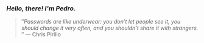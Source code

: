 ### *Hello, there! I'm Pedro.*
> ″*Passwords are like underwear: you don’t let people see it, you should change it very often, and you shouldn’t share it with strangers.*″
 — Chris Pirillo 
